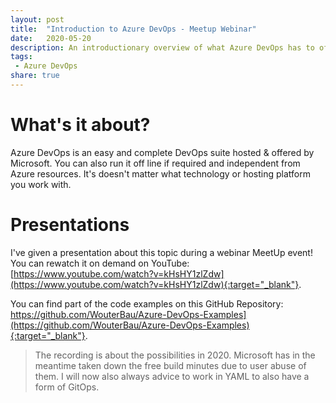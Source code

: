 ```yaml
---
layout: post
title:  "Introduction to Azure DevOps - Meetup Webinar"
date:   2020-05-20
description: An introductionary overview of what Azure DevOps has to offer, with some examples
tags:
 - Azure DevOps
share: true
---
```


# What's it about?
Azure DevOps is an easy and complete DevOps suite hosted & offered by Microsoft. You can also run it off line if required and independent from Azure resources. It's doesn't matter what technology or hosting platform you work with.

# Presentations
I've given a presentation about this topic during a webinar MeetUp event! You can rewatch it on demand on YouTube: [https://www.youtube.com/watch?v=kHsHY1zlZdw](https://www.youtube.com/watch?v=kHsHY1zlZdw){:target="_blank"}.

You can find part of the code examples on this GitHub Repository: https://github.com/WouterBau/Azure-DevOps-Examples](https://github.com/WouterBau/Azure-DevOps-Examples){:target="_blank"}.

> The recording is about the possibilities in 2020. Microsoft has in the meantime taken down the free build minutes due to user abuse of them. I will now also always advice to work in YAML to also have a form of GitOps.